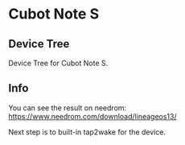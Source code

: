 Cubot Note S 
===========
Device Tree
------------------

Device Tree for Cubot Note S. 


Info
---------------

You can see the result on needrom: 
https://www.needrom.com/download/lineageos13/


Next step is to built-in tap2wake for the device. 
